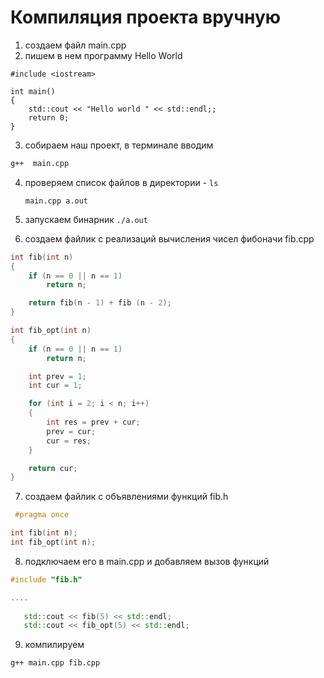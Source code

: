 # Компиляция проекта вручную
1. создаем файл main.cpp
2. пишем  в нем программу Hello World

```
#include <iostream>

int main()
{
	std::cout << "Hello world " << std::endl;;
	return 0;
}
```
3) собираем наш проект, в терминале вводим 
```bash
g++  main.cpp
```
4) проверяем список файлов в директории - `ls`
   
   `main.cpp a.out`

5) запускаем бинарник
  `./a.out`

6) создаем файлик с реализаций вычисления чисел фибоначи fib.cpp
```c++
int fib(int n)
{
    if (n == 0 || n == 1)
        return n;

    return fib(n - 1) + fib (n - 2);
}

int fib_opt(int n)
{
	if (n == 0 || n == 1)
        return n;

    int prev = 1;
    int cur = 1;

    for (int i = 2; i < n; i++)
    {
    	int res = prev + cur;
    	prev = cur;
    	cur = res;
    }

    return cur;
}

```

7) создаем файлик с объявлениями функций fib.h
```c++
 #pragma once

int fib(int n);
int fib_opt(int n);
 ```

 8) подключаем его в main.cpp и добавляем вызов функций
 ```c++
 #include "fib.h"

.... 
        
	std::cout << fib(5) << std::endl;
	std::cout << fib_opt(5) << std::endl;
 ```
 9) компилируем 
 ```
 g++ main.cpp fib.cpp
 ```
